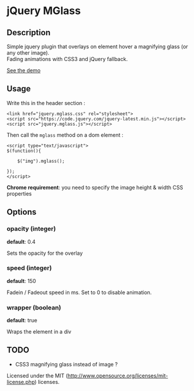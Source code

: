 jQuery MGlass
===============

## Description

Simple jquery plugin that overlays on element hover a magnifying glass (or any other image).  
Fading animations with CSS3 and jQuery fallback. 

[See the demo](http://younes.info/demos/mglass/example.html)

## Usage

Write this in the header section :

	<link href="jquery.mglass.css" rel="stylesheet">
	<script src="https://code.jquery.com/jquery-latest.min.js"></script>
	<script src="jquery.mglass.js"></script>


Then call the `mglass` method on a dom element :

    <script type="text/javascript">
    $(function(){

    	$("img").mglass();

    });
    </script>
  
**Chrome requirement**: you need to specify the image height & width CSS properties 

## Options

### opacity (integer)

**default**: 0.4

Sets the opacity for the overlay

### speed (integer)

**default**: 150

Fadein / Fadeout speed in ms. Set to 0 to disable animation.

### wrapper (boolean)

**default**: true

Wraps the element in a div 


## TODO

- CSS3 magnifying glass instead of image ?


Licensed under the MIT (http://www.opensource.org/licenses/mit-license.php) licenses.

